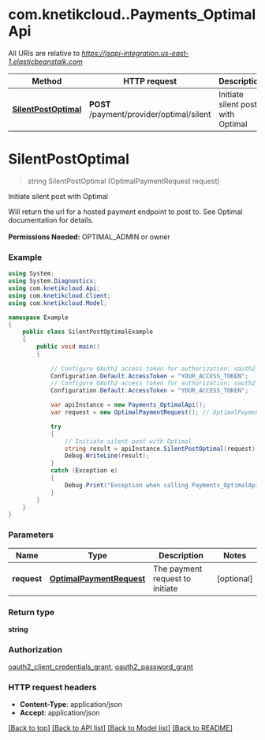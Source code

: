 # com.knetikcloud..Payments_OptimalApi

All URIs are relative to *https://jsapi-integration.us-east-1.elasticbeanstalk.com*

Method | HTTP request | Description
------------- | ------------- | -------------
[**SilentPostOptimal**](Payments_OptimalApi.md#silentpostoptimal) | **POST** /payment/provider/optimal/silent | Initiate silent post with Optimal


<a name="silentpostoptimal"></a>
# **SilentPostOptimal**
> string SilentPostOptimal (OptimalPaymentRequest request)

Initiate silent post with Optimal

Will return the url for a hosted payment endpoint to post to. See Optimal documentation for details. <br><br><b>Permissions Needed:</b> OPTIMAL_ADMIN or owner

### Example
```csharp
using System;
using System.Diagnostics;
using com.knetikcloud.Api;
using com.knetikcloud.Client;
using com.knetikcloud.Model;

namespace Example
{
    public class SilentPostOptimalExample
    {
        public void main()
        {
            
            // Configure OAuth2 access token for authorization: oauth2_client_credentials_grant
            Configuration.Default.AccessToken = "YOUR_ACCESS_TOKEN";
            // Configure OAuth2 access token for authorization: oauth2_password_grant
            Configuration.Default.AccessToken = "YOUR_ACCESS_TOKEN";

            var apiInstance = new Payments_OptimalApi();
            var request = new OptimalPaymentRequest(); // OptimalPaymentRequest | The payment request to initiate (optional) 

            try
            {
                // Initiate silent post with Optimal
                string result = apiInstance.SilentPostOptimal(request);
                Debug.WriteLine(result);
            }
            catch (Exception e)
            {
                Debug.Print("Exception when calling Payments_OptimalApi.SilentPostOptimal: " + e.Message );
            }
        }
    }
}
```

### Parameters

Name | Type | Description  | Notes
------------- | ------------- | ------------- | -------------
 **request** | [**OptimalPaymentRequest**](OptimalPaymentRequest.md)| The payment request to initiate | [optional] 

### Return type

**string**

### Authorization

[oauth2_client_credentials_grant](../README.md#oauth2_client_credentials_grant), [oauth2_password_grant](../README.md#oauth2_password_grant)

### HTTP request headers

 - **Content-Type**: application/json
 - **Accept**: application/json

[[Back to top]](#) [[Back to API list]](../README.md#documentation-for-api-endpoints) [[Back to Model list]](../README.md#documentation-for-models) [[Back to README]](../README.md)

